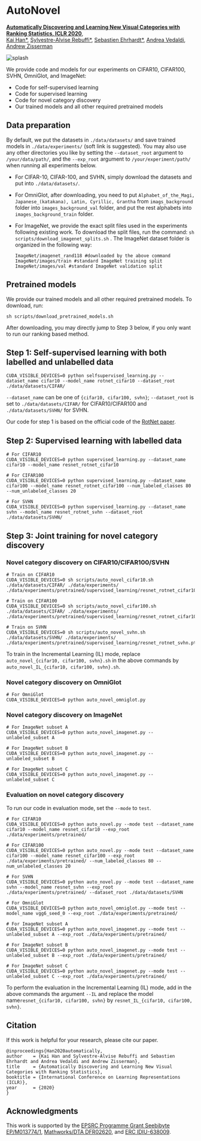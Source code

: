 # AutoNovel

**[Automatically Discovering and Learning New Visual Categories with Ranking Statistics, ICLR 2020](http://www.robots.ox.ac.uk/~vgg/research/auto_novel/)**,
<br>
[Kai Han*](http://www.hankai.org), [Sylvestre-Alvise Rebuffi*](http://www.robots.ox.ac.uk/~srebuffi/), [Sebastien Ehrhardt*](), [Andrea Vedaldi](http://www.robots.ox.ac.uk/~vedaldi/), [Andrew Zisserman](http://www.robots.ox.ac.uk/~az/)
<br>


![splash](asset/splash.png)

We provide code and models for our experiments on CIFAR10, CIFAR100, SVHN, OmniGlot, and ImageNet:
- Code for self-supervised learning
- Code for supervised learning
- Code for novel category discovery
- Our trained models and all other required pretrained models

## Data preparation

By default, we put the datasets in `./data/datasets/` and save trained models in `./data/experiments/` (soft link is suggested). You may also use any other directories you like by setting the `--dataset_root` argument to `/your/data/path/`, and the `--exp_root` argument to `/your/experiment/path/` when running all experiments below.

- For CIFAR-10, CIFAR-100, and SVHN, simply download the datasets and put into `./data/datasets/`.
- For OmniGlot, after downloading, you need to put `Alphabet_of_the_Magi, Japanese_(katakana), Latin, Cyrillic, Grantha` from  `imags_background` folder into `images_background_val` folder, and put the rest alphabets into `images_background_train` folder.
- For ImageNet, we provide the exact split files used in the experiments following existing work. To download the split files, run the command:
``
sh scripts/download_imagenet_splits.sh
``
. The ImageNet dataset folder is organized in the following way:

    ```
    ImageNet/imagenet_rand118 #downloaded by the above command
    ImageNet/images/train #standard ImageNet training split
    ImageNet/images/val #standard ImageNet validation split
    ```

## Pretrained models
We provide our trained models and all other required pretrained models. To download, run:
```
sh scripts/download_pretrained_models.sh
```
After downloading, you may directly jump to Step 3 below, if you only want to run our ranking based method.

## Step 1: Self-supervised learning with both labelled and unlabelled data

```
CUDA_VISIBLE_DEVICES=0 python selfsupervised_learning.py --dataset_name cifar10 --model_name rotnet_cifar10 --dataset_root ./data/datasets/CIFAR/
```

``--dataset_name`` can be one of ``{cifar10, cifar100, svhn}``; ``--dataset_root`` is set to ``./data/datasets/CIFAR/`` for CIFAR10/CIFAR100 and ``./data/datasets/SVHN/`` for SVHN.

Our code for step 1 is based on the official code of the [RotNet paper](https://arxiv.org/pdf/1803.07728.pdf).

## Step 2: Supervised learning with labelled data

```
# For CIFAR10
CUDA_VISIBLE_DEVICES=0 python supervised_learning.py --dataset_name cifar10 --model_name resnet_rotnet_cifar10

# For CIFAR100
CUDA_VISIBLE_DEVICES=0 python supervised_learning.py --dataset_name cifar100 --model_name resnet_rotnet_cifar100 --num_labeled_classes 80 --num_unlabeled_classes 20

# For SVHN 
CUDA_VISIBLE_DEVICES=0 python supervised_learning.py --dataset_name svhn --model_name resnet_rotnet_svhn --dataset_root ./data/datasets/SVHN/
```

## Step 3: Joint training for novel category discovery

### Novel category discovery on CIFAR10/CIFAR100/SVHN

```shell
# Train on CIFAR10
CUDA_VISIBLE_DEVICES=0 sh scripts/auto_novel_cifar10.sh ./data/datasets/CIFAR/ ./data/experiments/ ./data/experiments/pretrained/supervised_learning/resnet_rotnet_cifar10.pth

# Train on CIFAR100
CUDA_VISIBLE_DEVICES=0 sh scripts/auto_novel_cifar100.sh ./data/datasets/CIFAR/ ./data/experiments/ ./data/experiments/pretrained/supervised_learning/resnet_rotnet_cifar100.pth

# Train on SVHN
CUDA_VISIBLE_DEVICES=0 sh scripts/auto_novel_svhn.sh ./data/datasets/SVHN/ ./data/experiments/ ./data/experiments/pretrained/supervised_learning/resnet_rotnet_svhn.pth
```

To train in the Incremental Learning (IL) mode, replace ``auto_novel_{cifar10, cifar100, svhn}.sh`` in the above commands by ``auto_novel_IL_{cifar10, cifar100, svhn}.sh``.

### Novel category discovery on OmniGlot

```shell
# For OmniGlot
CUDA_VISIBLE_DEVICES=0 python auto_novel_omniglot.py 
```

### Novel category discovery on ImageNet

```shell
# For ImageNet subset A
CUDA_VISIBLE_DEVICES=0 python auto_novel_imagenet.py --unlabeled_subset A

# For ImageNet subset B
CUDA_VISIBLE_DEVICES=0 python auto_novel_imagenet.py --unlabeled_subset B

# For ImageNet subset C
CUDA_VISIBLE_DEVICES=0 python auto_novel_imagenet.py --unlabeled_subset C
```

### Evaluation on novel category discovery
To run our code in evaluation mode, set the `--mode` to `test`. 

```shell
# For CIFAR10
CUDA_VISIBLE_DEVICES=0 python auto_novel.py --mode test --dataset_name cifar10 --model_name resnet_cifar10 --exp_root ./data/experiments/pretrained/

# For CIFAR100
CUDA_VISIBLE_DEVICES=0 python auto_novel.py --mode test --dataset_name cifar100 --model_name resnet_cifar100 --exp_root ./data/experiments/pretrained/ --num_labeled_classes 80 --num_unlabeled_classes 20 

# For SVHN
CUDA_VISIBLE_DEVICES=0 python auto_novel.py --mode test --dataset_name svhn --model_name resnet_svhn --exp_root ./data/experiments/pretrained/ --dataset_root ./data/datasets/SVHN

# For OmniGlot
CUDA_VISIBLE_DEVICES=0 python auto_novel_omniglot.py --mode test --model_name vgg6_seed_0 --exp_root ./data/experiments/pretrained/

# For ImageNet subset A
CUDA_VISIBLE_DEVICES=0 python auto_novel_imagenet.py --mode test --unlabeled_subset A --exp_root ./data/experiments/pretrained/

# For ImageNet subset B
CUDA_VISIBLE_DEVICES=0 python auto_novel_imagenet.py --mode test --unlabeled_subset B --exp_root ./data/experiments/pretrained/

# For ImageNet subset C
CUDA_VISIBLE_DEVICES=0 python auto_novel_imagenet.py --mode test --unlabeled_subset C --exp_root ./data/experiments/pretrained/
```
To perform the evaluation in the Incremental Learning (IL) mode, add in the above commands the argument ``--IL`` and replace the model name``resnet_{cifar10, cifar100, svhn}`` by ``resnet_IL_{cifar10, cifar100, svhn}``.

## Citation
If this work is helpful for your research, please cite our paper.
```
@inproceedings{Han2020automatically,
author    = {Kai Han and Sylvestre-Alvise Rebuffi and Sebastien Ehrhardt and Andrea Vedaldi and Andrew Zisserman},
title     = {Automatically Discovering and Learning New Visual Categories with Ranking Statistics},
booktitle = {International Conference on Learning Representations (ICLR)},
year      = {2020}
}
```

## Acknowledgments
This work is supported by the [EPSRC Programme Grant Seebibyte EP/M013774/1](http://seebibyte.org/), [Mathworks/DTA DFR02620](), and [ERC IDIU-638009](https://cordis.europa.eu/project/rcn/196773/factsheet/en).
